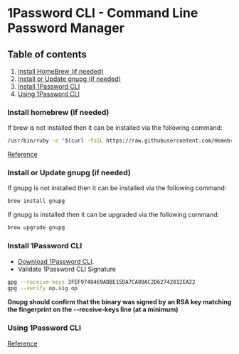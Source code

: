 # 1Password CLI - Command Line Password Manager

## Table of contents
1. [Install HomeBrew (if needed)](#user-content-homebrew-installation)
1. [Install or Update gnupg (if needed)](#user-content-gnupg-installation)
1. [Install 1Password CLI](#user-content-1passwordcli-installation)
1. [Using 1Password CLI](#user-content-1passwordcli-usage)

<a name="homebrew-installation"></a>
### Install homebrew (if needed)

If brew is not installed then it can be installed via the following command:
```bash
/usr/bin/ruby -e "$(curl -fsSL https://raw.githubusercontent.com/Homebrew/install/master/install)"
```
[Reference](https://brew.sh/)

<a name="gnupg-installation"></a>
### Install or Update gnupg (if needed)

If gnupg is not installed then it can be installed via the following command:
```bash
brew install gnupg
```

If gnupg is installed then it can be upgraded via the following command:
```bash
brew upgrade gnupg
```

<a name="1passwordcli-installation"></a>
### Install 1Password CLI

* [Download 1Password CLI](https://app-updates.agilebits.com/product_history/CLI).
* Validate 1Password CLI Signature

```bash
gpg --receive-keys 3FEF9748469ADBE15DA7CA80AC2D62742012EA22
gpg --verify op.sig op
```

**Gnupg should confirm that the binary was signed by an RSA key matching the fingerprint on the --receive-keys line (at a minimum)**

<a name="1passwordcli-usage"></a>
### Using 1Password CLI

[Reference](https://support.1password.com/command-line-getting-started/)

